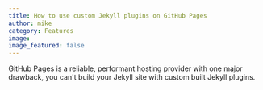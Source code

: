 ```yaml
---
title: How to use custom Jekyll plugins on GitHub Pages
author: mike
category: Features
image:
image_featured: false
---
```


GitHub Pages is a reliable, performant hosting provider with one major drawback, you can't build your Jekyll site with custom built Jekyll plugins.

&nbsp;